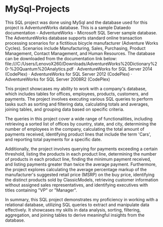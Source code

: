 # MySql-Projects

This SQL project was done using MySql and the database used for this project is AdventureWorks database. This is a sample Dataedo documentation - AdventureWorks - Microsoft SQL Server sample database.
The AdventureWorks database supports standard online transaction processing scenarios for a fictitious bicycle manufacturer (Adventure Works Cycles). Scenarios include Manufacturing, Sales, Purchasing, Product Management, Contact Management, and Human Resources.
The database can be downloaded from the documentation link below:
file:///C:/Users/LenovoX260/Downloads/AdventureWorks%20Dictionary%20-%20Quantum%20Analytics.pdf
· AdventureWorks for SQL Server 2014 (CodePlex)
· AdventureWorks for SQL Server 2012 (CodePlex)
· AdventureWorks for SQL Server 2008R2 (CodePlex)


Tnis project showcases my ability to work with a company's database, which includes tables for offices, employees, products, customers, and payments. The project involves executing various SQL queries to perform tasks such as sorting and filtering data, calculating totals and averages, joining tables, and grouping data based on specific criteria.

The queries in this project cover a wide range of functionalities, including retrieving a sorted list of offices by country, state, and city, determining the number of employees in the company, calculating the total amount of payments received, identifying product lines that include the term 'Cars', and reporting total payments for a specific date.

Additionally, the project involves querying for payments exceeding a certain threshold, listing the products in each product line, determining the number of products in each product line, finding the minimum payment received, and listing payments greater than twice the average payment.
Furthermore, the project explores calculating the average percentage markup of the manufacturer's suggested retail price (MSRP) on the buy price, identifying the distinct products sold by ClassicModels, retrieving customer information without assigned sales representatives, and identifying executives with titles containing "VP" or "Manager".

In summary, this SQL project demonstrates my proficiency in working with a relational database, utilizing SQL queries to extract and manipulate data effectively. It showcases my skills in data analysis, sorting, filtering, aggregation, and joining tables to derive meaningful insights from the database.
